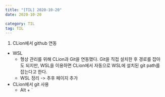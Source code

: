 ```yaml
---
title: "[TIL] 2020-10-20"
date: 2020-10-20 

category: TIL
tag: TIL
---
```


1. CLion에서 github 연동
- WSL
  - 형상 관리를 위해 CLion과 Git을 연동했다. Git을 직접 설치한 후 경로를 잡아도 되지만, WSL을 이용하면 CLion에서 자동으로 WSL에 설치된 git path를 잡는다고 한다.
  - WSL 정리 -> 추후 페이지 추가
- CLion에서 git 사용
  - Alt + `
